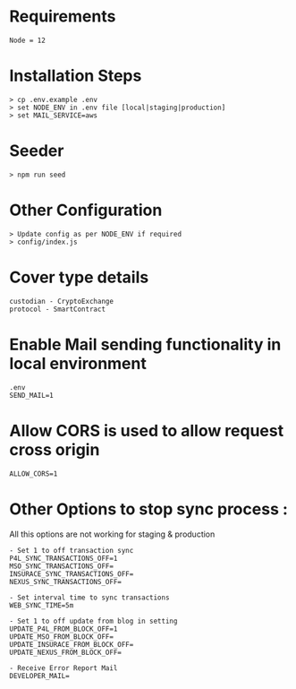 # Requirements
    Node = 12

# Installation Steps
    > cp .env.example .env
    > set NODE_ENV in .env file [local|staging|production]
    > set MAIL_SERVICE=aws
    
# Seeder
    > npm run seed

# Other Configuration
    > Update config as per NODE_ENV if required
    > config/index.js


# Cover type details
    custodian - CryptoExchange
    protocol - SmartContract


# Enable Mail sending functionality in local environment
    .env
    SEND_MAIL=1

# Allow CORS is used to allow request cross origin
    ALLOW_CORS=1

# Other Options to stop sync process : 
All this options are not working for staging & production
```
- Set 1 to off transaction sync
P4L_SYNC_TRANSACTIONS_OFF=1
MSO_SYNC_TRANSACTIONS_OFF=
INSURACE_SYNC_TRANSACTIONS_OFF=
NEXUS_SYNC_TRANSACTIONS_OFF=
```
```
- Set interval time to sync transactions
WEB_SYNC_TIME=5m
```
```
- Set 1 to off update from blog in setting
UPDATE_P4L_FROM_BLOCK_OFF=1
UPDATE_MSO_FROM_BLOCK_OFF=
UPDATE_INSURACE_FROM_BLOCK_OFF=
UPDATE_NEXUS_FROM_BLOCK_OFF=
```
```
- Receive Error Report Mail
DEVELOPER_MAIL=
```
